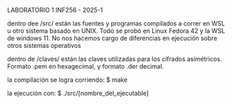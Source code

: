 LABORATORIO 1 INF256 - 2025-1

dentro dee /src/ están las fuentes y programas compilados a correr en WSL u otro sistema basado en UNIX.
Todo se probó en Linux Fedora 42 y la WSL de windows 11. No nos hacemos cargo de diferencias en ejecución sobre otros sistemas operativos

dentro de /claves/ están las claves utilizadas para los cifrados asimétricos. Formato .pem en hexagecimal, y formato .der decimal.

la compilación se logra corriendo:
$ make

la ejecución con:
$ ./src/[nombre_del_ejecutable]
